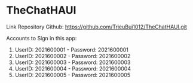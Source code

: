 # TheChatHAUI
Link Repository Github: https://github.com/TrieuBui1012/TheChatHAUI.git

Accounts to Sign in this app:
1. UserID: 2021600001 - Password: 2021600001
2. UserID: 2021600002 - Password: 2021600002
3. UserID: 2021600003 - Password: 2021600003
4. UserID: 2021600004 - Password: 2021600004
5. UserID: 2021600005 - Password: 2021600005
